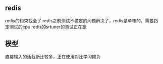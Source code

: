 ## redis
redis的约束找全了
redis之前测试不稳定的问题解决了，redis是单核的，需要指定测试的cpu
redis的srtuner的测试正在跑

## 模型
直接输入的话截断比较多，正在使用对比学习降为